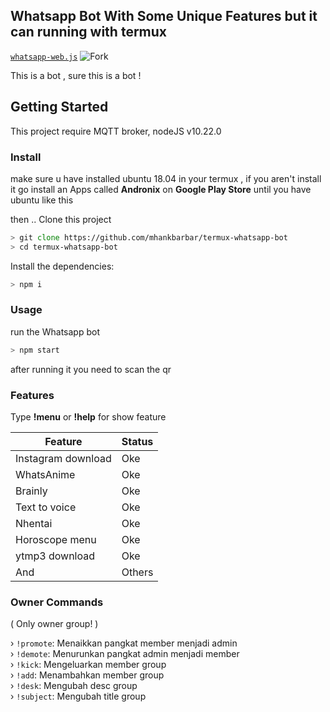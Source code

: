 ## Whatsapp Bot With Some Unique Features but it can running with termux
[`whatsapp-web.js`](https://github.com/pedroslopez/whatsapp-web.js)
![Fork](https://img.shields.io/github/forks/mhankbarbar/termux-whatsapp-bot?style=social)


This is a bot , sure this is a bot ! 

## Getting Started

This project require MQTT broker, nodeJS v10.22.0

### Install

make sure u have installed ubuntu 18.04 in your termux , if you aren't install it 
go install an Apps called <b>Andronix</b> on <b>Google Play Store</b> 
until you have ubuntu like this


then ..
Clone this project

```zsh
> git clone https://github.com/mhankbarbar/termux-whatsapp-bot
> cd termux-whatsapp-bot

```

Install the dependencies:

```zsh
> npm i
```



### Usage
run the Whatsapp bot

```zsh
> npm start
```

after running it you need to scan the qr

### Features
Type <b>!menu</b> or <b>!help</b> for show feature

Feature | Status |
| -------------- | ------------- |
| Instagram download | Oke |
| WhatsAnime | Oke |
| Brainly | Oke |
| Text to voice | Oke |
| Nhentai | Oke |
| Horoscope menu | Oke |
| ytmp3 download | Oke |
| And | Others |

### Owner Commands
( Only owner group! )

› `!promote`: Menaikkan pangkat member menjadi admin<br>
› `!demote`: Menurunkan pangkat admin menjadi member<br>
› `!kick`: Mengeluarkan member group<br>
› `!add`: Menambahkan member group<br>
› `!desk`: Mengubah desc group<br>
› `!subject`: Mengubah title group
